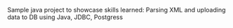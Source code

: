 Sample java project to showcase skills learned: 
Parsing XML and uploading data to DB using Java, JDBC, Postgress
